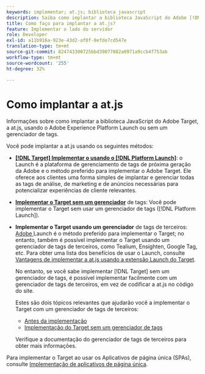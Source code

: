 ```yaml
---
keywords: implementar; at.js; biblioteca javascript
description: Saiba como implantar a biblioteca JavaScript do Adobe [!DNL Target] at.js usando o Adobe Experience Platform Launch ou sem um gerenciador de tags.
title: Como faço para implantar a at.js?
feature: Implementar o lado do servidor
role: Developer
exl-id: a11b916a-923e-43d2-af0f-8efde7cd547e
translation-type: tm+mt
source-git-commit: 824743300725bbd39077882a0971a9ccb4f753ab
workflow-type: tm+mt
source-wordcount: '255'
ht-degree: 32%

---
```


# Como implantar a at.js

Informações sobre como implantar a biblioteca JavaScript do Adobe Target, a at.js, usando o Adobe Experience Platform Launch ou sem um gerenciador de tags.

Você pode implantar a at.js usando os seguintes métodos:

* **[ [!DNL Target] Implementar o usando o [!DNL Platform Launch]](/help/c-implementing-target/c-implementing-target-for-client-side-web/how-to-deployatjs/cmp-implementing-target-using-adobe-launch.md)**: o Launch é a plataforma de gerenciamento de tags de próxima geração da Adobe e o método preferido para implementar o Adobe Target. Ele oferece aos clientes uma forma simples de implantar e gerenciar todas as tags de análise, de marketing e de anúncios necessárias para potencializar experiências de cliente relevantes.
* **[Implementar o Target sem um gerenciador](/help/c-implementing-target/c-implementing-target-for-client-side-web/how-to-deployatjs/implementing-target-without-a-tag-manager.md)** de tags: Você pode implementar o Target sem usar um gerenciador de tags ([!DNL Platform Launch]).
* **Implementar o Target usando um gerenciador** de tags de terceiros:  [Adobe ](/help/c-implementing-target/c-implementing-target-for-client-side-web/how-to-deployatjs/cmp-implementing-target-using-adobe-launch.md) Launch é o método preferido para implementar o Target; no entanto, também é possível implementar o Target usando um gerenciador de tags de terceiros, como Tealium, Ensighten, Google Tag, etc. Para obter uma lista dos benefícios de usar o Launch, consulte [Vantagens de implementar a at.js usando a extensão Launch do Target](/help/c-implementing-target/c-implementing-target-for-client-side-web/how-to-deployatjs/cmp-implementing-target-using-adobe-launch.md#section_48B3F938B6F8491DAF798E0DB54EF304).

   No entanto, se você sabe implementar [!DNL Target] sem um gerenciador de tags, é possível implementar facilmente com um gerenciador de tags de terceiros, em vez de codificar a at.js no código do site.

   Estes são dois tópicos relevantes que ajudarão você a implementar o Target com um gerenciador de tags de terceiros:

   * [Antes da implementação](/help/c-implementing-target/c-considerations-before-you-implement-target/considerations-before-you-implement-target.md)
   * [Implementação do Target sem um gerenciador de tags](/help/c-implementing-target/c-implementing-target-for-client-side-web/how-to-deployatjs/implementing-target-without-a-tag-manager.md)

   Verifique a documentação do gerenciador de tags de terceiros para obter mais informações.

Para implementar o Target ao usar os Aplicativos de página única (SPAs), consulte [Implementação de aplicativos de página única](/help/c-implementing-target/c-implementing-target-for-client-side-web/how-to-deployatjs/target-atjs-single-page-application.md).
